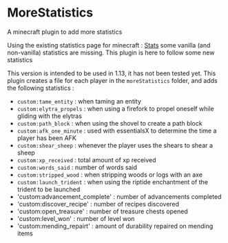 # MoreStatistics
A minecraft plugin to add more statistics

Using the existing statistics page for minecraft : [Stats](https://falcraft.eu/stats/) some vanilla (and non-vanilla) statistics are missing.
This plugin is here to follow some new statistics

This version is intended to be used in 1.13, it has not been tested yet.
This plugin creates a file for each player in the `moreStatistics` folder, and adds the following statistics :
- `custom:tame_entity` : when taming an entity
- `custom:elytra_propels` : when using a firefork to propel oneself while gliding with the elytras
- `custom:path_block` : when using the shovel to create a path block
- `custom:afk_one_minute` : used with essentialsX to determine the time a player has been AFK
- `custom:shear_sheep` : whenever the player uses the shears to shear a sheep
- `custom:xp_received`  : total amount of xp received
- `custom:words_said` : number of words said
- `custom:stripped_wood` : when stripping woods or logs with an axe
- `custom:launch_trident` : when using the riptide enchantment of the trident to be launched
- 'custom:advancement_complete' : number of advancements completed
- 'custom:discover_recipe' : number of recipes discovered
- 'custom:open_treasure' : number of treasure chests opened
- 'custom:level_won' : number of level won
- 'custom:mending_repairt' : amount of durability repaired on mending items
